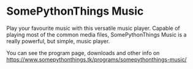 # SomePythonThings Music
Play your favourite music with this versatile music player. Capable of playing most of the common media files, SomePythonThings Music is a really powerful, but simple, music player.


You can see the program page, downloads and other info on https://www.somepythonthings.tk/programs/somepythonthings-music/
